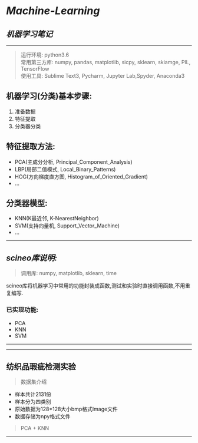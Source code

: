 # *Machine-Learning*
## *机器学习笔记*


-----
> 运行环境: python3.6</br>常用第三方库: numpy, pandas, matplotlib, sicpy, sklearn, skiamge, PIL, TensorFlow</br>使用工具: Sublime Text3, Pycharm, Jupyter Lab,Spyder, Anaconda3


## 机器学习(分类)基本步骤:
1. 准备数据
2. 特征提取
3. 分类器分类

## 特征提取方法:
* PCA(主成分分析, Principal_Component_Analysis)
* LBP(局部二值模式, Local_Binary_Patterns)
* HOG(方向梯度直方图, Histogram_of_Oriented_Gradient)
* ...

## 分类器模型:
* KNN(K最近邻, K-NearestNeighbor)
* SVM(支持向量机, Support_Vector_Machine)
* ...
----
## *scineo库说明:*
> 调用库: numpy, matplotlib, sklearn, time 

scineo库将机器学习中常用的功能封装成函数,测试和实验时直接调用函数,不用重复编写.

### 已实现功能:
* PCA
* KNN
* SVM

----


----

## 纺织品瑕疵检测实验

> 数据集介绍

* 样本共计2131份
* 样本分为四类别
* 原始数据为128*128大小bmp格式Image文件
* 数据存储为npy格式文件


> PCA + KNN




----
